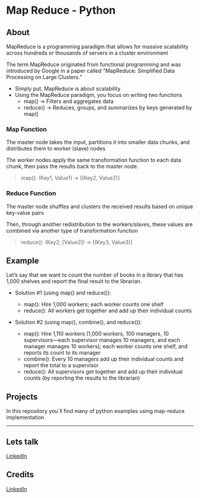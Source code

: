 # Map Reduce - Python

## About
MapReduce is a programming paradigm that allows for massive scalability across hundreds or thousands of servers in a cluster environment

The term MapReduce originated from functional programming and was introduced by Google in a paper called “MapReduce: Simplified Data Processing on Large Clusters.”

- Simply put, MapReduce is about scalability
- Using the MapReduce paradigm, you focus on writing two functions
  - map() → Filters and aggregates data
  - reduce() → Reduces, groups, and summarizes by keys generated by map()

### Map Function
The master node takes the input, partitions it into smaller data chunks, and distributes them to worker (slave) nodes  

The worker nodes apply the same transformation function to each data chunk, then pass the results back to the master node.

> map(): (Key1, Value1) → [(Key2, Value2)]

### Reduce Function
The master node shuffles and clusters the received results based on unique key-value pairs

Then, through another redistribution to the workers/slaves, these values are combined via another type of transformation function

> reduce(): (Key2, [Value2]) → [(Key3, Value3)]

## Example
Let’s say that we want to count the number of books in a library that has 1,000 shelves and report the final result to the librarian.

- Solution #1 (using map() and reduce()):
  - map(): Hire 1,000 workers; each worker counts one shelf
  - reduce(): All workers get together and add up their individual counts

- Solution #2 (using map(), combine(), and reduce()):  
  - map(): Hire 1,110 workers (1,000 workers, 100 managers, 10 supervisors—each supervisor manages 10 managers, and each manager manages 10 workers); each worker counts one shelf, and reports its count to its manager
  - combine(): Every 10 managers add up their individual counts and report the total to a supervisor
  - reduce(): All supervisors get together and add up their individual counts (by reporting the results to the librarian)

## Projects
In this repository you´ll find many of python examples using map-reduce implementation

----
## Lets talk
[LinkedIn](https://www.linkedin.com/in/roberto-morel-6b9065193/)

## Credits
[LinkedIn](https://www.linkedin.com/in/roberto-morel-6b9065193/)